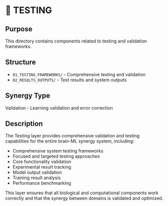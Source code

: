 # 🧪 TESTING

## Purpose
This directory contains components related to testing and validation frameworks.

## Structure
- `01_TESTING_FRAMEWORKS/` - Comprehensive testing and validation
- `02_RESULTS_OUTPUTS/` - Test results and system outputs

## Synergy Type
Validation - Learning validation and error correction

## Description
The Testing layer provides comprehensive validation and testing capabilities for the entire brain-ML synergy system, including:
- Comprehensive system testing frameworks
- Focused and targeted testing approaches
- Core functionality validation
- Experimental result tracking
- Model output validation
- Training result analysis
- Performance benchmarking

This layer ensures that all biological and computational components work correctly and that the synergy between domains is validated and optimized.
